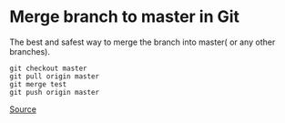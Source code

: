 # Merge branch to master in Git

The best and safest way to merge the branch into master( or any other branches).

```
git checkout master
git pull origin master
git merge test
git push origin master
```

[Source](https://stackoverflow.com/questions/5601931/what-is-the-best-and-safest-way-to-merge-a-git-branch-into-master)
